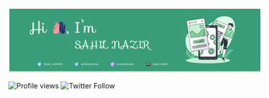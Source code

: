 [![header image](header.png)](https://github.com/SAHIL-NAZIR)

![Profile views](https://gpvc.arturio.dev/SAHIL-NAZIR)
![Twitter Follow](https://img.shields.io/twitter/follow/SAHIL_NAZIR26?label=%40SAHIL_NAZIR26&style=social)


<!--
**SAHIL-NAZIR/SAHIL-NAZIR** is a ✨ _special_ ✨ repository because its `README.md` (this file) appears on your GitHub profile.

Here are some ideas to get you started:

- 🔭 I’m currently working on ...
- 🌱 I’m currently learning ...
- 👯 I’m looking to collaborate on ...
- 🤔 I’m looking for help with ...
- 💬 Ask me about ...
- 📫 How to reach me: ...
- 😄 Pronouns: ...
- ⚡ Fun fact: ...
-->
